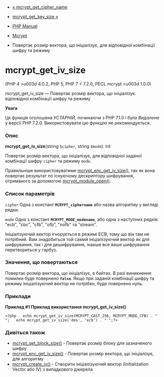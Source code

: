 - [« mcrypt_get_cipher_name](function.mcrypt-get-cipher-name.md)
- [mcrypt_get_key_size »](function.mcrypt-get-key-size.md)

- [PHP Manual](index.md)
- [Mcrypt](ref.mcrypt.md)
- Повертає розмір вектора, що ініціалізує, для відповідної
комбінації шифру та режиму

# mcrypt_get_iv_size

(PHP 4 \>u003d 4.0.2, PHP 5, PHP 7 \< 7.2.0, PECL mcrypt \>u003d 1.0.0)

mcrypt_get_iv_size — Повертає розмір вектора, що ініціалізує.
відповідної комбінації шифру та режиму

**Увага**

Ця функція оголошена *УСТАРНІЙ*, починаючи з PHP 7.1.0 і була *Видалена*
у версії PHP 7.2.0. Використовувати цю функцію не рекомендується.

### Опис

**mcrypt_get_iv_size**(string `$cipher`, string `$mode`): int

Повертає розмір вектора, що ініціалізує, для відповідної заданої
комбінації шифру `cipher` та режиму `mode`.

Правильніше використовуватиме
[mcrypt_enc_get_iv_size()](function.mcrypt-enc-get-iv-size.md), так
як вона повертає результат по існуючому дескриптору шифрування,
отриманого за допомогою
[mcrypt_module_open()](function.mcrypt-module-open.md).

### Список параметрів

`cipher`
Одна з констант **`MCRYPT_ciphername`** або назва алгоритму у вигляді
рядки.

`mode`
Одна з констант **`MCRYPT_MODE_modename`**, або одна з наступних
рядків: "ecb", "cbc", "cfb", "ofb", "nofb" та "stream".

Ініціалізуючий вектор ігнорується в режимі ECB, тому що він там не
потрібний. Вам знадобиться той самий ініціалізуючий вектор як для
шифрування, так і для дешифрування, інакше все ваше шифрування перетвориться
у гарбуз.

### Значення, що повертаються

Повертає розмір вектора, що ініціалізує, в байтах. В разі
виникнення помилки буде повернено **`false`**. Якщо при заданій
комбінації шифру та режиму ініціалізуючий вектор не потрібен, буде
повернено нуль.

### Приклади

**Приклад #1 Приклад використання **mcrypt_get_iv_size()****

`<?php   echo mcrypt_get_iv_size(MCRYPT_CAST_256, MCRYPT_MODE_CFB) . "
";   echo mcrypt_get_iv_size('des', 'ecb') . "
";?> `

### Дивіться також

- [mcrypt_get_block_size()](function.mcrypt-get-block-size.md) -
Повертає розмір блоку для зазначеного шифру
- [mcrypt_enc_get_iv_size()](function.mcrypt-enc-get-iv-size.md) -
Повертає розмір вектора, що ініціалізує, для алгоритму
- [mcrypt_create_iv()](function.mcrypt-create-iv.md) - Створити
ініціалізуючий вектор (Initialization Vector або IV) з випадкового
джерела
